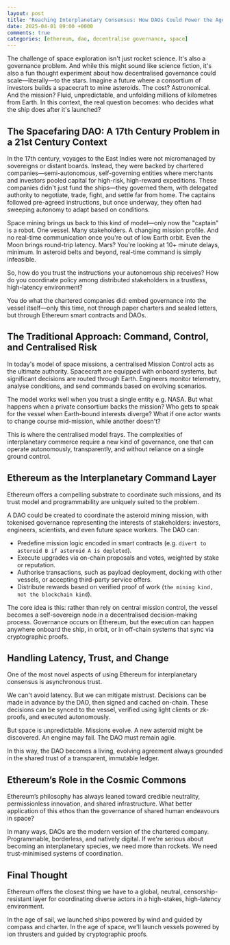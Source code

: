 ```yaml
---
layout: post
title: "Reaching Interplanetary Consensus: How DAOs Could Power the Age of Space Exploration"
date: 2025-04-01 09:00 +0000
comments: true
categories: [ethereum, dao, decentralise governance, space]
---
```


The challenge of space exploration isn't just rocket science. It's also a governance problem. And while this might sound like science fiction, it's also a fun thought experiment about how decentralised governance could scale—literally—to the stars. Imagine a future where a consortium of investors builds a spacecraft to mine asteroids. The cost? Astronomical. And the mission? Fluid, unpredictable, and unfolding millions of kilometres from Earth. In this context, the real question becomes: who decides what the ship does after it's launched?

## The Spacefaring DAO: A 17th Century Problem in a 21st Century Context

In the 17th century, voyages to the East Indies were not micromanaged by sovereigns or distant boards. Instead, they were backed by chartered companies—semi-autonomous, self-governing entities where merchants and investors pooled capital for high-risk, high-reward expeditions. These companies didn't just fund the ships—they governed them, with delegated authority to negotiate, trade, fight, and settle far from home. The captains followed pre-agreed instructions, but once underway, they often had sweeping autonomy to adapt based on conditions.

Space mining brings us back to this kind of model—only now the "captain" is a robot. One vessel. Many stakeholders. A changing mission profile. And no real-time communication once you're out of low Earth orbit. Even the Moon brings round-trip latency. Mars? You're looking at 10+ minute delays, minimum. In asteroid belts and beyond, real-time command is simply infeasible.

So, how do you trust the instructions your autonomous ship receives? How do you coordinate policy among distributed stakeholders in a trustless, high-latency environment?

You do what the chartered companies did: embed governance into the vessel itself—only this time, not through paper charters and sealed letters, but through Ethereum smart contracts and DAOs.

## The Traditional Approach: Command, Control, and Centralised Risk

In today's model of space missions, a centralised Mission Control acts as the ultimate authority. Spacecraft are equipped with onboard systems, but significant decisions are routed through Earth. Engineers monitor telemetry, analyse conditions, and send commands based on evolving scenarios.

The model works well when you trust a single entity e.g. NASA. But what happens when a private consortium backs the mission? Who gets to speak for the vessel when Earth-bound interests diverge? What if one actor wants to change course mid-mission, while another doesn't?

This is where the centralised model frays. The complexities of interplanetary commerce require a new kind of governance, one that can operate autonomously, transparently, and without reliance on a single ground control.

## Ethereum as the Interplanetary Command Layer

Ethereum offers a compelling substrate to coordinate such missions, and its trust model and programmability are uniquely suited to the problem.

A DAO could be created to coordinate the asteroid mining mission, with tokenised governance representing the interests of stakeholders: investors, engineers, scientists, and even future space workers. The DAO can:

- Predefine mission logic encoded in smart contracts (e.g. `divert to asteroid B if asteroid A is depleted`).
- Execute upgrades via on-chain proposals and votes, weighted by stake or reputation.
- Authorise transactions, such as payload deployment, docking with other vessels, or accepting third-party service offers.
- Distribute rewards based on verified proof of work (`the mining kind, not the blockchain kind`).

The core idea is this: rather than rely on central mission control, the vessel becomes a self-sovereign node in a decentralised decision-making process. Governance occurs on Ethereum, but the execution can happen anywhere onboard the ship, in orbit, or in off-chain systems that sync via cryptographic proofs.

## Handling Latency, Trust, and Change

One of the most novel aspects of using Ethereum for interplanetary consensus is asynchronous trust.

We can't avoid latency. But we can mitigate mistrust. Decisions can be made in advance by the DAO, then signed and cached on-chain. These decisions can be synced to the vessel, verified using light clients or zk-proofs, and executed autonomously.

But space is unpredictable. Missions evolve. A new asteroid might be discovered. An engine may fail. The DAO must remain agile.

In this way, the DAO becomes a living, evolving agreement always grounded in the shared trust of a transparent, immutable ledger.

## Ethereum’s Role in the Cosmic Commons

Ethereum’s philosophy has always leaned toward credible neutrality, permissionless innovation, and shared infrastructure. What better application of this ethos than the governance of shared human endeavours in space?

In many ways, DAOs are the modern version of the chartered company. Programmable, borderless, and natively digital. If we're serious about becoming an interplanetary species, we need more than rockets. We need trust-minimised systems of coordination.

## Final Thought

Ethereum offers the closest thing we have to a global, neutral, censorship-resistant layer for coordinating diverse actors in a high-stakes, high-latency environment.

In the age of sail, we launched ships powered by wind and guided by compass and charter. In the age of space, we'll launch vessels powered by ion thrusters and guided by cryptographic proofs.